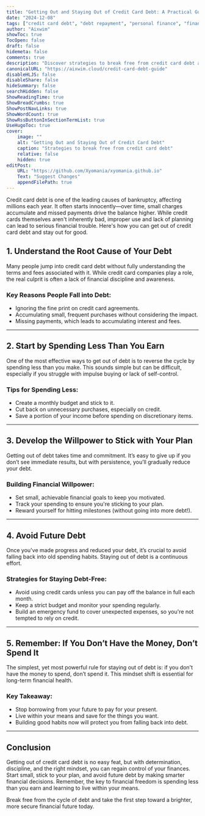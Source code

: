 ```yaml
---
title: "Getting Out and Staying Out of Credit Card Debt: A Practical Guide"
date: "2024-12-08"
tags: ["credit card debt", "debt repayment", "personal finance", "financial management", "avoiding debt"]
author: "Aixwim"
showToc: true
TocOpen: false
draft: false
hidemeta: false
comments: true
description: "Discover strategies to break free from credit card debt and build a healthier financial future. Learn how to manage spending, stick to a repayment plan, and avoid future debt."
canonicalURL: "https://aixwim.cloud/credit-card-debt-guide"
disableHLJS: false
disableShare: false
hideSummary: false
searchHidden: false
ShowReadingTime: true
ShowBreadCrumbs: true
ShowPostNavLinks: true
ShowWordCount: true
ShowRssButtonInSectionTermList: true
UseHugoToc: true
cover:
    image: ""
    alt: "Getting Out and Staying Out of Credit Card Debt"
    caption: "Strategies to break free from credit card debt"
    relative: false
    hidden: true
editPost:
    URL: "https://github.com/Xyomania/xyomania.github.io"
    Text: "Suggest Changes"
    appendFilePath: true
---
```


Credit card debt is one of the leading causes of bankruptcy, affecting millions each year. It often starts innocently—over time, small charges accumulate and missed payments drive the balance higher. While credit cards themselves aren't inherently bad, improper use and lack of planning can lead to serious financial trouble. Here's how you can get out of credit card debt and stay out for good.

<!--more-->

## 1. Understand the Root Cause of Your Debt  

Many people jump into credit card debt without fully understanding the terms and fees associated with it. While credit card companies play a role, the real culprit is often a lack of financial discipline and awareness.

### Key Reasons People Fall into Debt:
- Ignoring the fine print on credit card agreements.
- Accumulating small, frequent purchases without considering the impact.
- Missing payments, which leads to accumulating interest and fees.

---

## 2. Start by Spending Less Than You Earn  

One of the most effective ways to get out of debt is to reverse the cycle by spending less than you make. This sounds simple but can be difficult, especially if you struggle with impulse buying or lack of self-control.

### Tips for Spending Less:
- Create a monthly budget and stick to it.
- Cut back on unnecessary purchases, especially on credit.
- Save a portion of your income before spending on discretionary items.

---

## 3. Develop the Willpower to Stick with Your Plan  

Getting out of debt takes time and commitment. It’s easy to give up if you don’t see immediate results, but with persistence, you’ll gradually reduce your debt.

### Building Financial Willpower:
- Set small, achievable financial goals to keep you motivated.
- Track your spending to ensure you're sticking to your plan.
- Reward yourself for hitting milestones (without going into more debt!).

---

## 4. Avoid Future Debt  

Once you've made progress and reduced your debt, it’s crucial to avoid falling back into old spending habits. Staying out of debt is a continuous effort.

### Strategies for Staying Debt-Free:
- Avoid using credit cards unless you can pay off the balance in full each month.
- Keep a strict budget and monitor your spending regularly.
- Build an emergency fund to cover unexpected expenses, so you're not tempted to rely on credit.

---

## 5. Remember: If You Don’t Have the Money, Don’t Spend It  

The simplest, yet most powerful rule for staying out of debt is: if you don't have the money to spend, don’t spend it. This mindset shift is essential for long-term financial health.

### Key Takeaway:
- Stop borrowing from your future to pay for your present.
- Live within your means and save for the things you want.
- Building good habits now will protect you from falling back into debt.

---

## Conclusion  

Getting out of credit card debt is no easy feat, but with determination, discipline, and the right mindset, you can regain control of your finances. Start small, stick to your plan, and avoid future debt by making smarter financial decisions. Remember, the key to financial freedom is spending less than you earn and learning to live within your means.  

Break free from the cycle of debt and take the first step toward a brighter, more secure financial future today.
